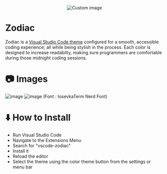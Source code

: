 <p align="center">
  <img src="https://github.com/user-attachments/assets/fad37f1c-9a12-4c53-9ed8-a44f2da005b2" alt="Custom image"/>
</p>

# Zodiac 
Zodiac is a [Visual Studio Code theme](https://code.visualstudio.com/) configured for a smooth, accessible coding experience; all while being stylish in the process. Each color is designed to increase readabilty, making sure programmers are comfortable during those midnight coding sessions.

# 📷 Images
![image](https://github.com/user-attachments/assets/d47d0c35-feef-49d9-a0bf-798d0f28f6ea)
![image](https://github.com/user-attachments/assets/b1651538-875d-4c5e-b831-4fc242328bd3)
 (Font : IosevkaTerm Nerd Font)
# ⬇️ How to Install
- Run Visual Studio Code
- Navigate to the Extensions Menu
- Search for "vscode-zodiac"
- Install it
- Reload the editor
- Select the theme using the color theme button from the settings or menu bar
